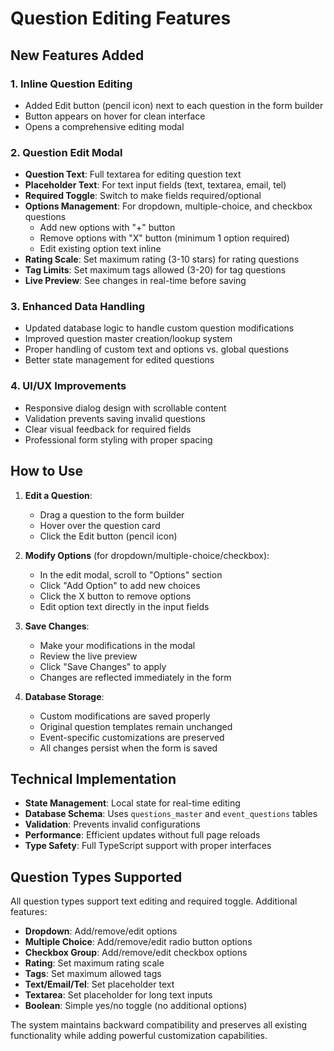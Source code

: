 # Question Editing Features

## New Features Added

### 1. **Inline Question Editing**
- Added Edit button (pencil icon) next to each question in the form builder
- Button appears on hover for clean interface
- Opens a comprehensive editing modal

### 2. **Question Edit Modal**
- **Question Text**: Full textarea for editing question text
- **Placeholder Text**: For text input fields (text, textarea, email, tel)
- **Required Toggle**: Switch to make fields required/optional
- **Options Management**: For dropdown, multiple-choice, and checkbox questions
  - Add new options with "+" button
  - Remove options with "X" button (minimum 1 option required)
  - Edit existing option text inline
- **Rating Scale**: Set maximum rating (3-10 stars) for rating questions
- **Tag Limits**: Set maximum tags allowed (3-20) for tag questions
- **Live Preview**: See changes in real-time before saving

### 3. **Enhanced Data Handling**
- Updated database logic to handle custom question modifications
- Improved question master creation/lookup system
- Proper handling of custom text and options vs. global questions
- Better state management for edited questions

### 4. **UI/UX Improvements**
- Responsive dialog design with scrollable content
- Validation prevents saving invalid questions
- Clear visual feedback for required fields
- Professional form styling with proper spacing

## How to Use

1. **Edit a Question**:
   - Drag a question to the form builder
   - Hover over the question card
   - Click the Edit button (pencil icon)

2. **Modify Options** (for dropdown/multiple-choice/checkbox):
   - In the edit modal, scroll to "Options" section
   - Click "Add Option" to add new choices
   - Click the X button to remove options
   - Edit option text directly in the input fields

3. **Save Changes**:
   - Make your modifications in the modal
   - Review the live preview
   - Click "Save Changes" to apply
   - Changes are reflected immediately in the form

4. **Database Storage**:
   - Custom modifications are saved properly
   - Original question templates remain unchanged
   - Event-specific customizations are preserved
   - All changes persist when the form is saved

## Technical Implementation

- **State Management**: Local state for real-time editing
- **Database Schema**: Uses `questions_master` and `event_questions` tables
- **Validation**: Prevents invalid configurations
- **Performance**: Efficient updates without full page reloads
- **Type Safety**: Full TypeScript support with proper interfaces

## Question Types Supported

All question types support text editing and required toggle. Additional features:

- **Dropdown**: Add/remove/edit options
- **Multiple Choice**: Add/remove/edit radio button options  
- **Checkbox Group**: Add/remove/edit checkbox options
- **Rating**: Set maximum rating scale
- **Tags**: Set maximum allowed tags
- **Text/Email/Tel**: Set placeholder text
- **Textarea**: Set placeholder for long text inputs
- **Boolean**: Simple yes/no toggle (no additional options)

The system maintains backward compatibility and preserves all existing functionality while adding powerful customization capabilities.